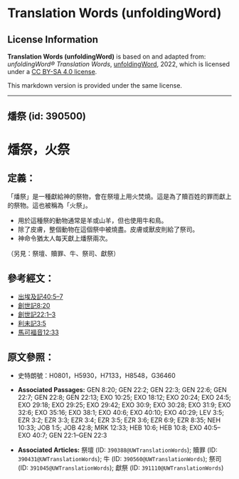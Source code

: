 # Translation Words (unfoldingWord)

## License Information

**Translation Words (unfoldingWord)** is based on and adapted from: _unfoldingWord® Translation Words_, [unfoldingWord](https://unfoldingword.org/utw), 2022, which is licensed under a [CC BY-SA 4.0 license](https://creativecommons.org/licenses/by-sa/4.0/legalcode.en).

This markdown version is provided under the same license.



--------------------------------

## 燔祭 (id: 390500)

燔祭，火祭
=====

定義：
---

「燔祭」是一種獻給神的祭物，會在祭壇上用火焚燒。這是為了贖百姓的罪而獻上的祭物。這也被稱為「火祭」。

* 用於這種祭的動物通常是羊或山羊，但也使用牛和鳥。
* 除了皮膚，整個動物在這個祭中被燒盡。皮膚或獸皮則給了祭司。
* 神命令猶太人每天獻上燔祭兩次。

（另見：祭壇、贖罪、牛、祭司、獻祭）

參考經文：
-----

* [出埃及記40:5–7](https://ref.ly/Exod40:5-Exod40:7)
* [創世記8:20](https://ref.ly/Gen8:20)
* [創世記22:1–3](https://ref.ly/Gen22:1-Gen22:3)
* [利未記3:5](https://ref.ly/Lev3:5)
* [馬可福音12:33](https://ref.ly/Mark12:33)

原文參照：
-----

* 史特朗號：H0801，H5930，H7133，H8548，G36460

* **Associated Passages:** GEN 8:20; GEN 22:2; GEN 22:3; GEN 22:6; GEN 22:7; GEN 22:8; GEN 22:13; EXO 10:25; EXO 18:12; EXO 20:24; EXO 24:5; EXO 29:18; EXO 29:25; EXO 29:42; EXO 30:9; EXO 30:28; EXO 31:9; EXO 32:6; EXO 35:16; EXO 38:1; EXO 40:6; EXO 40:10; EXO 40:29; LEV 3:5; EZR 3:2; EZR 3:3; EZR 3:4; EZR 3:5; EZR 3:6; EZR 6:9; EZR 8:35; NEH 10:33; JOB 1:5; JOB 42:8; MRK 12:33; HEB 10:6; HEB 10:8; EXO 40:5–EXO 40:7; GEN 22:1–GEN 22:3
* **Associated Articles:** 祭壇 (ID: `390388@UWTranslationWords`); 贖罪 (ID: `390431@UWTranslationWords`); 牛 (ID: `390560@UWTranslationWords`); 祭司 (ID: `391045@UWTranslationWords`); 獻祭 (ID: `391110@UWTranslationWords`)

